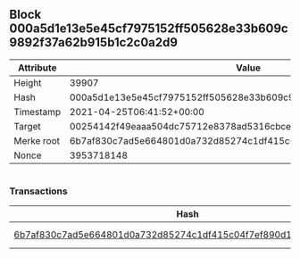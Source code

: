 ## Block 000a5d1e13e5e45cf7975152ff505628e33b609c9892f37a62b915b1c2c0a2d9

Attribute | Value
--- | ---
Height | 39907
Hash | 000a5d1e13e5e45cf7975152ff505628e33b609c9892f37a62b915b1c2c0a2d9
Timestamp | 2021-04-25T06:41:52+00:00
Target | 00254142f49eaaa504dc75712e8378ad5316cbcead634704b3734b6271167cc4
Merke root | 6b7af830c7ad5e664801d0a732d85274c1df415c04f7ef890d1b425fcda4a188
Nonce | 3953718148

```

```

### Transactions

Hash | Amount
--- | ---
[6b7af830c7ad5e664801d0a732d85274c1df415c04f7ef890d1b425fcda4a188](6b7af830c7ad5e664801d0a732d85274c1df415c04f7ef890d1b425fcda4a188.md) | 10.00000000 SKEPTI 
